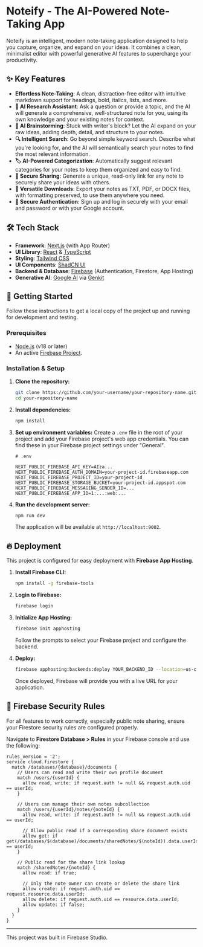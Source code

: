# Noteify - The AI-Powered Note-Taking App

Noteify is an intelligent, modern note-taking application designed to help you capture, organize, and expand on your ideas. It combines a clean, minimalist editor with powerful generative AI features to supercharge your productivity.

## ✨ Key Features

- **Effortless Note-Taking**: A clean, distraction-free editor with intuitive markdown support for headings, bold, italics, lists, and more.
- **🤖 AI Research Assistant**: Ask a question or provide a topic, and the AI will generate a comprehensive, well-structured note for you, using its own knowledge and your existing notes for context.
- **🧠 AI Brainstorming**: Stuck with writer's block? Let the AI expand on your raw ideas, adding depth, detail, and structure to your notes.
- **🔍 Intelligent Search**: Go beyond simple keyword search. Describe what you're looking for, and the AI will semantically search your notes to find the most relevant information.
- **🏷️ AI-Powered Categorization**: Automatically suggest relevant categories for your notes to keep them organized and easy to find.
- **🔗 Secure Sharing**: Generate a unique, read-only link for any note to securely share your ideas with others.
- **💾 Versatile Downloads**: Export your notes as TXT, PDF, or DOCX files, with formatting preserved, to use them anywhere you need.
- **🔐 Secure Authentication**: Sign up and log in securely with your email and password or with your Google account.

## 🛠️ Tech Stack

- **Framework**: [Next.js](https://nextjs.org/) (with App Router)
- **UI Library**: [React](https://react.dev/) & [TypeScript](https://www.typescriptlang.org/)
- **Styling**: [Tailwind CSS](https://tailwindcss.com/)
- **UI Components**: [ShadCN UI](https://ui.shadcn.com/)
- **Backend & Database**: [Firebase](https://firebase.google.com/) (Authentication, Firestore, App Hosting)
- **Generative AI**: [Google AI](https://ai.google/) via [Genkit](https://firebase.google.com/docs/genkit)

## 🚀 Getting Started

Follow these instructions to get a local copy of the project up and running for development and testing.

### Prerequisites

- [Node.js](https://nodejs.org/) (v18 or later)
- An active [Firebase Project](https://console.firebase.google.com/).

### Installation & Setup

1.  **Clone the repository:**
    ```bash
    git clone https://github.com/your-username/your-repository-name.git
    cd your-repository-name
    ```

2.  **Install dependencies:**
    ```bash
    npm install
    ```

3.  **Set up environment variables:**
    Create a `.env` file in the root of your project and add your Firebase project's web app credentials. You can find these in your Firebase project settings under "General".

    ```env
    # .env

    NEXT_PUBLIC_FIREBASE_API_KEY=AIza...
    NEXT_PUBLIC_FIREBASE_AUTH_DOMAIN=your-project-id.firebaseapp.com
    NEXT_PUBLIC_FIREBASE_PROJECT_ID=your-project-id
    NEXT_PUBLIC_FIREBASE_STORAGE_BUCKET=your-project-id.appspot.com
    NEXT_PUBLIC_FIREBASE_MESSAGING_SENDER_ID=...
    NEXT_PUBLIC_FIREBASE_APP_ID=1:...:web:...
    ```

4.  **Run the development server:**
    ```bash
    npm run dev
    ```
    The application will be available at `http://localhost:9002`.

## 🔥 Deployment

This project is configured for easy deployment with **Firebase App Hosting**.

1.  **Install Firebase CLI:**
    ```bash
    npm install -g firebase-tools
    ```

2.  **Login to Firebase:**
    ```bash
    firebase login
    ```

3.  **Initialize App Hosting:**
    ```bash
    firebase init apphosting
    ```
    Follow the prompts to select your Firebase project and configure the backend.

4.  **Deploy:**
    ```bash
    firebase apphosting:backends:deploy YOUR_BACKEND_ID --location=us-central1
    ```
    Once deployed, Firebase will provide you with a live URL for your application.

## 🔐 Firebase Security Rules

For all features to work correctly, especially public note sharing, ensure your Firestore security rules are configured properly.

Navigate to **Firestore Database > Rules** in your Firebase console and use the following:

```
rules_version = '2';
service cloud.firestore {
  match /databases/{database}/documents {
    // Users can read and write their own profile document
    match /users/{userId} {
      allow read, write: if request.auth != null && request.auth.uid == userId;
    }

    // Users can manage their own notes subcollection
    match /users/{userId}/notes/{noteId} {
      allow read, write: if request.auth != null && request.auth.uid == userId;
      
      // Allow public read if a corresponding share document exists
      allow get: if get(/databases/$(database)/documents/sharedNotes/$(noteId)).data.userId == userId;
    }

    // Public read for the share link lookup
    match /sharedNotes/{noteId} {
      allow read: if true;

      // Only the note owner can create or delete the share link
      allow create: if request.auth.uid == request.resource.data.userId;
      allow delete: if request.auth.uid == resource.data.userId;
      allow update: if false;
    }
  }
}
```

---
This project was built in Firebase Studio.
